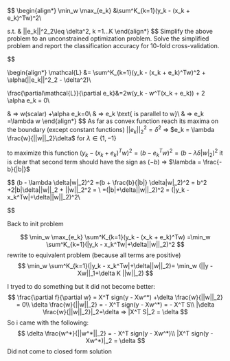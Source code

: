 
$$
\begin{align*}
\min_w \max_{e_k} &\sum^K_{k=1}(y_k - (x_k + e_k)^Tw)^2\\

s.t. & ||e_k||^2_2\leq \delta^2, k =1...K
\end{align*}
$$
Simplify the above problem to an unconstrained optimization problem. Solve the simplified
problem and report the classification accuracy for 10-fold cross-validation.

$$

\begin{align*}
\mathcal{L} &= \sum^K_{k=1}(y_k - (x_k + e_k)^Tw)^2 + \alpha(||e_k||^2_2 - \delta^2)\\

\frac{\partial\mathcal{L}}{\partial e_k}&=2w(y_k - w^T(x_k + e_k)) + 2 \alpha e_k = 0\\

& => w(scalar) +\alpha e_k=0\\
& => e_k  \text{ is parallel to w}\\
& => e_k =\lambda w
\end{align*}
$$
As far as convex function reach its maxima on the boundary (except constant functions) $||e_k||^2_2 = \delta^2$
=> $e_k = \lambda \frac{w}{||w||_2}\delta$ for $\lambda \in\{1,-1\}$

to maximize this function $(y_k - (x_k + e_k)^Tw)^2 = (b - e_k^Tw)^2 = (b - \lambda \delta|w|_2)^2$ it is clear that second term should have the sign as $(-b)$ => $\lambda = \frac{-b}{|b|}$

$$
(b - \lambda \delta|w|_2)^2 =(b + \frac{b}{|b|} \delta|w|_2)^2 = b^2 +2|b|\delta||w||_2 + ||w||_2^2 = \\
=(|b|+\delta||w||_2)^2 = (|y_k - x_k^Tw|+\delta||w||_2)^2\\

$$

Back to init problem

$$
\min_w \max_{e_k} \sum^K_{k=1}(y_k - (x_k + e_k)^Tw) =\min_w \sum^K_{k=1}(|y_k - x_k^Tw|+\delta||w||_2)^2
$$
rewrite to equivalent problem (because all terms are positive)
$$
\min_w \sum^K_{k=1}(|y_k - x_k^Tw|+\delta||w||_2)= \min_w (||y - Xw||_1+\delta K ||w||_2)
$$

I tryed to do something but it did not become better:
$$
\frac{\partial f}{\partial w} = X^T sign(y - Xw^*) +\delta \frac{w}{||w||_2} = 0\\
 \delta \frac{w}{||w||_2} = - X^T sign(y - Xw^*) = - X^T S\\
|\delta \frac{w}{||w||_2}|_2=\delta => |X^T S|_2 = \delta
$$
So i came with the following:
$$
\delta \frac{w^*}{||w^*||_2} = - X^T sign(y - Xw^*)\\
|X^T sign(y - Xw^*)|_2 = \delta
$$
Did not come to closed form solution